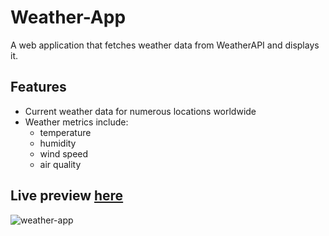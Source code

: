 # Weather-App

A web application that fetches weather data from WeatherAPI and displays it.

## Features

-   Current weather data for numerous locations worldwide
-   Weather metrics include:
      -    temperature
      -    humidity
      -    wind speed
      -    air quality
    
## Live preview [here](https://yiechernchuen.github.io/weather-app/)

![weather-app](https://github.com/yiechernchuen/weather-app/assets/117752972/da28e639-3d27-47fa-af97-3dcae2b93190)




